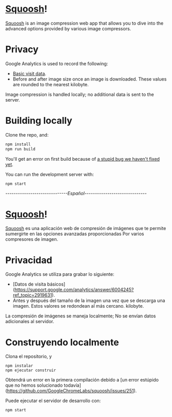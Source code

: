# [Squoosh]!

[Squoosh] is an image compression web app that allows you to dive into the advanced options provided
by various image compressors.

# Privacy

Google Analytics is used to record the following:

* [Basic visit data](https://support.google.com/analytics/answer/6004245?ref_topic=2919631).
* Before and after image size once an image is downloaded. These values are rounded to the nearest
  kilobyte.

Image compression is handled locally; no additional data is sent to the server.

# Building locally

Clone the repo, and:

```sh
npm install
npm run build
```

You'll get an error on first build because of [a stupid bug we haven't fixed
yet](https://github.com/GoogleChromeLabs/squoosh/issues/251).

You can run the development server with:

```sh
npm start
```

[Squoosh]: https://squoosh.app





*------------------------------Español------------------------------*





# [Squoosh]!

[Squoosh] es una aplicación web de compresión de imágenes que te permite sumergirte en las opciones avanzadas proporcionadas
Por varios compresores de imagen.

# Privacidad

Google Analytics se utiliza para grabar lo siguiente:

* [Datos de visita básicos] (https://support.google.com/analytics/answer/6004245?ref_topic=2919631).
* Antes y después del tamaño de la imagen una vez que se descarga una imagen. Estos valores se redondean al más cercano.
kilobyte.

La compresión de imágenes se maneja localmente; No se envían datos adicionales al servidor.

# Construyendo localmente

Clona el repositorio, y

```
npm instalar
npm ejecutar construir
```

Obtendrá un error en la primera compilación debido a [un error estúpido que no hemos solucionado
todavía] (https://github.com/GoogleChromeLabs/squoosh/issues/251).

Puede ejecutar el servidor de desarrollo con:

```
npm start
```

[Squoosh]: https://squoosh.app
